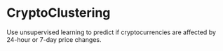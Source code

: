 # CryptoClustering
Use unsupervised learning to predict if cryptocurrencies are affected by 24-hour or 7-day price changes.

